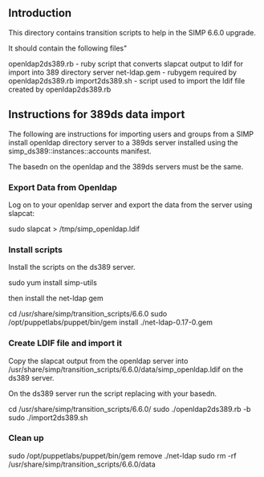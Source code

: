 ##  Introduction

This directory contains transition scripts to help in the SIMP 6.6.0 upgrade.

It should contain the following files"

openldap2ds389.rb  - ruby script that converts slapcat output to ldif for import into
                     389 directory server
net-ldap.gem       - rubygem required by openldap2ds389.rb
import2ds389.sh    - script used to import the ldif file created by openldap2ds389.rb


## Instructions for 389ds data import

The following are instructions for importing users and groups from
a SIMP install openldap directory server to a 389ds server installed
using the simp_ds389::instances::accounts manifest.

The basedn on the openldap  and the 389ds servers must be the same.

### Export Data from Openldap

Log on to your openldap server and export the data from the server using slapcat:

sudo slapcat > /tmp/simp_openldap.ldif

### Install scripts

Install the scripts on the ds389 server.

sudo yum install simp-utils

then install the net-ldap gem

cd /usr/share/simp/transition_scripts/6.6.0
sudo /opt/puppetlabs/puppet/bin/gem install ./net-ldap-0.17-0.gem

### Create LDIF file and import it

Copy the slapcat output from the openldap server into /usr/share/simp/transition_scripts/6.6.0/data/simp_openldap.ldif
on the ds389 server.

On the ds389 server run the script replacing <your basedn> with your basedn.

cd /usr/share/simp/transition_scripts/6.6.0/
sudo ./openldap2ds389.rb -b <your basedn>
sudo ./import2ds389.sh  <your basedn>

### Clean up

sudo /opt/puppetlabs/puppet/bin/gem  remove ./net-ldap
sudo rm -rf /usr/share/simp/transition_scripts/6.6.0/data
